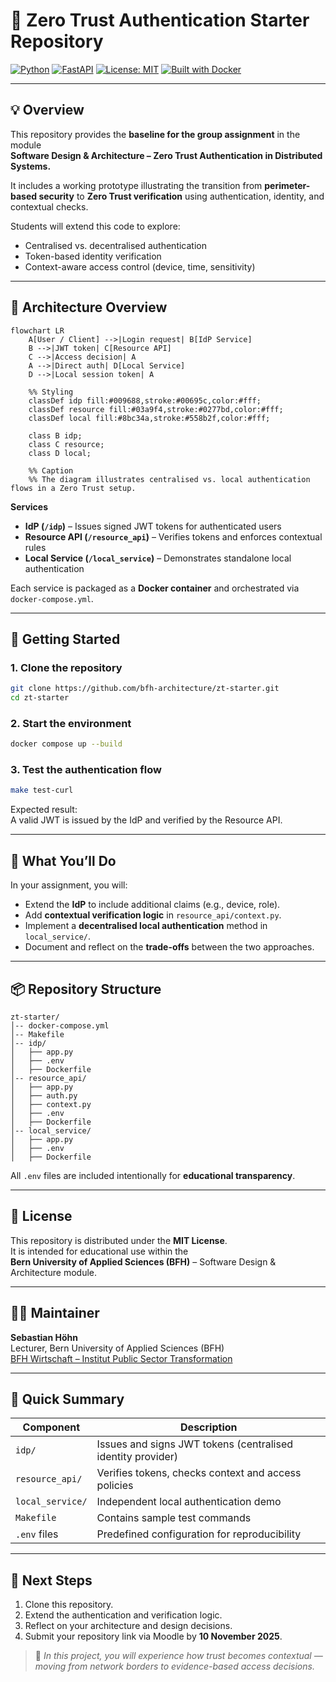 # 🔐 Zero Trust Authentication Starter Repository

[![Python](https://img.shields.io/badge/python-3.11+-blue.svg)](https://www.python.org/)
[![FastAPI](https://img.shields.io/badge/FastAPI-0.115.0-009688.svg)](https://fastapi.tiangolo.com/)
[![License: MIT](https://img.shields.io/badge/license-MIT-green.svg)](LICENSE)
[![Built with Docker](https://img.shields.io/badge/built%20with-Docker-blue.svg)](https://www.docker.com/)

---

## 💡 Overview

This repository provides the **baseline for the group assignment** in the module  
**Software Design & Architecture – Zero Trust Authentication in Distributed Systems.**

It includes a working prototype illustrating the transition from **perimeter-based security** to **Zero Trust verification** using authentication, identity, and contextual checks.

Students will extend this code to explore:

- Centralised vs. decentralised authentication  
- Token-based identity verification  
- Context-aware access control (device, time, sensitivity)

---

## 🧩 Architecture Overview

```mermaid
flowchart LR
    A[User / Client] -->|Login request| B[IdP Service]
    B -->|JWT token| C[Resource API]
    C -->|Access decision| A
    A -->|Direct auth| D[Local Service]
    D -->|Local session token| A

    %% Styling
    classDef idp fill:#009688,stroke:#00695c,color:#fff;
    classDef resource fill:#03a9f4,stroke:#0277bd,color:#fff;
    classDef local fill:#8bc34a,stroke:#558b2f,color:#fff;

    class B idp;
    class C resource;
    class D local;

    %% Caption
    %% The diagram illustrates centralised vs. local authentication flows in a Zero Trust setup.
```

**Services**

- **IdP (`/idp`)** – Issues signed JWT tokens for authenticated users  
- **Resource API (`/resource_api`)** – Verifies tokens and enforces contextual rules  
- **Local Service (`/local_service`)** – Demonstrates standalone local authentication

Each service is packaged as a **Docker container** and orchestrated via `docker-compose.yml`.

---

## 🚀 Getting Started

### 1. Clone the repository

```bash
git clone https://github.com/bfh-architecture/zt-starter.git
cd zt-starter
```

### 2. Start the environment

```bash
docker compose up --build
```

### 3. Test the authentication flow

```bash
make test-curl
```

Expected result:  
A valid JWT is issued by the IdP and verified by the Resource API.

---

## 🧠 What You’ll Do

In your assignment, you will:

- Extend the **IdP** to include additional claims (e.g., device, role).  
- Add **contextual verification logic** in `resource_api/context.py`.  
- Implement a **decentralised local authentication** method in `local_service/`.  
- Document and reflect on the **trade-offs** between the two approaches.

---

## 📦 Repository Structure

```
zt-starter/
│-- docker-compose.yml
│-- Makefile
│-- idp/
│   ├── app.py
│   ├── .env
│   ├── Dockerfile
│-- resource_api/
│   ├── app.py
│   ├── auth.py
│   ├── context.py
│   ├── .env
│   ├── Dockerfile
│-- local_service/
│   ├── app.py
│   ├── .env
│   ├── Dockerfile
```

All `.env` files are included intentionally for **educational transparency**.

---

## 🧾 License

This repository is distributed under the **MIT License**.  
It is intended for educational use within the  
**Bern University of Applied Sciences (BFH)** – Software Design & Architecture module.

---

## 👨‍🏫 Maintainer

**Sebastian Höhn**  
Lecturer, Bern University of Applied Sciences (BFH)  
[BFH Wirtschaft – Institut Public Sector Transformation](https://www.bfh.ch/wirtschaft)

---

## 🏁 Quick Summary

| Component | Description |
|------------|-------------|
| `idp/` | Issues and signs JWT tokens (centralised identity provider) |
| `resource_api/` | Verifies tokens, checks context and access policies |
| `local_service/` | Independent local authentication demo |
| `Makefile` | Contains sample test commands |
| `.env` files | Predefined configuration for reproducibility |

---

## 🧭 Next Steps

1. Clone this repository.  
2. Extend the authentication and verification logic.  
3. Reflect on your architecture and design decisions.  
4. Submit your repository link via Moodle by **10 November 2025**.

> 🧩 *In this project, you will experience how trust becomes contextual — moving from network borders to evidence-based access decisions.*
